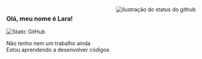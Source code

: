 <img align='right' src="https://github-readme-stats.vercel.app/api?username=lara&show_icons=true&title_color=783c00&text_color=af552e&icon_color=783c00&bg_color=f8efd4&cache_seconds=2300" alt="ilustração do status do github">

### Olá, meu nome é Lara!

<img src="https://img.shields.io/static/v1?label=Overview&message=Lara&color=f8efd4&style=for-the-badge&logo=GitHub" alt="Static GitHub">

<p>Não tenho nem um trabalho ainda <br/> Estou aprendendo a desenvolver códigos </p>
